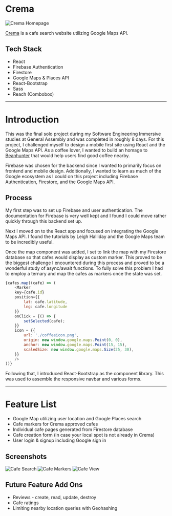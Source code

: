 # Crema

![Crema Homepage](images/homepage.png)

[Crema](https://crema-7a519.web.app/) is a cafe search website utilizing Google Maps API.

## Tech Stack

- React
- Firebase Authentication
- Firestore
- Google Maps & Places API
- React-Bootstrap
- Sass
- Reach (Combobox)

---

# Introduction

This was the final solo project during my Software Engineering Immersive studies at General Assembly and was completed in roughly 8 days. For this project, I challenged myself to design a mobile first site using React and the Google Maps API. As a coffee lover, I wanted to build an homage to [Beanhunter](https://www.beanhunter.com/) that would help users find good coffee nearby.

Firebase was chosen for the backend since I wanted to primarily focus on frontend and mobile design. Additionally, I wanted to learn as much of the Google ecosystem as I could on this project including Firebase Authentication, Firestore, and the Google Maps API.

## Process

My first step was to set up Firebase and user authentication. The documentation for Firebase is very well kept and I found I could move rather quickly through this backend set up.

Next I moved on to the React app and focused on integrating the Google Maps API. I found the tutorials by Leigh Halliday and the Google Maps team to be incredibly useful. 

Once the map component was added, I set to link the map with my Firestore database so that cafes would display as custom marker. This proved to be the biggest challenge I encountered during this process and proved to be a wonderful study of async/await functions. To fully solve this problem I had to employ a ternary and map the cafes as markers once the state was set.

```javascript
{cafes.map((cafe) => (
    <Marker
    key={cafe.id}
    position={{
        lat: cafe.latitude,
        lng: cafe.longitude
    }}
    onClick = {() => {
        setSelected(cafe);
    }}
    icon = {{
        url: './coffeeicon.png',
        origin: new window.google.maps.Point(0, 0),
        anchor: new window.google.maps.Point(15, 15),
        scaledSize: new window.google.maps.Size(25, 30),
    }}
    />
))}
```

Following that, I introduced React-Bootstrap as the component library. This was used to assemble the responsive navbar and various forms.

---

# Feature List

- Google Map utilizing user location and Google Places search
- Cafe markers for Crema approved cafes
- Individual cafe pages generated from Firestore database
- Cafe creation form (in case your local spot is not already in Crema)
- User login & signup including Google sign in

## Screenshots
![Cafe Search](images/cafe-search.png)
![Cafe Markers](images/cafe-marker.png)
![Cafe View](images/cafe-view.png)

## Future Feature Add Ons

- Reviews - create, read, update, destroy
- Cafe ratings
- Limiting nearby location queries with Geohashing